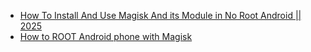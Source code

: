 - [How To Install And Use Magisk And its Module in No Root Android || 2025](https://youtu.be/Hj8xla5MKsM)
- [How to ROOT Android phone with Magisk](https://youtu.be/EsQ_0KvSHf0)
